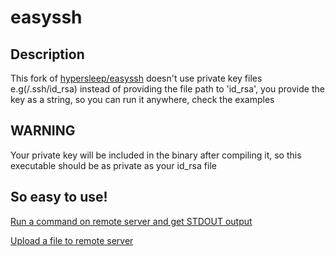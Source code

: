 # easyssh

## Description

This fork of [hypersleep/easyssh](https://github.com/hypersleep/easyssh) doesn't use private key files e.g(/.ssh/id_rsa)
instead of providing the file path to 'id_rsa', you provide the key as a string, so you can run it anywhere, check the examples


## WARNING
Your private key will be included in the binary after compiling it, so this executable should be as private as your id_rsa file


## So easy to use!

[Run a command on remote server and get STDOUT output](https://github.com/pyed/easyssh/blob/master/example/run.go)

[Upload a file to remote server](https://github.com/pyed/easyssh/blob/master/example/scp.go)
